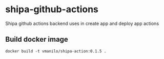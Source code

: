 # shipa-github-actions

Shipa github actions backend uses in create app and deploy app actions

## Build docker image

    docker build -t vmanilo/shipa-action:0.1.5 .
